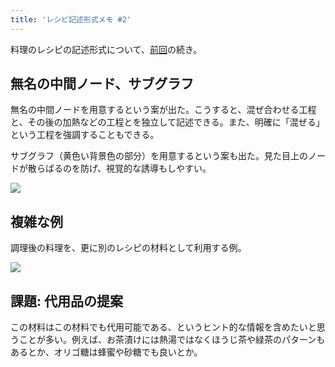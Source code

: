 ```yaml
---
title: 'レシピ記述形式メモ #2'
---
```

料理のレシピの記述形式について、[前回](https://r7kamura.com/articles/2022-05-13-mermaid-recipe-memo)の続き。

無名の中間ノード、サブグラフ
--------------

無名の中間ノードを用意するという案が出た。こうすると、混ぜ合わせる工程と、その後の加熱などの工程とを独立して記述できる。また、明確に「混ぜる」という工程を強調することもできる。

サブグラフ（黄色い背景色の部分）を用意するという案も出た。見た目上のノードが散らばるのを防げ、視覚的な誘導もしやすい。

![](https://lh4.googleusercontent.com/eQatlvUkFkIGYY07b1899CqMZ-gO8thVE9ptMTH5ohxVG5InyG9e3PTxjY42oofpTh-v-ih8uEafzHOTUmsf-UEQbzGldMQY8QNiU1AmbE2HHXDlKNVNg5SUhoq2X-YTxpVKvfGIKaCkl-VUpQ)

複雑な例
----

調理後の料理を、更に別のレシピの材料として利用する例。

![](https://lh3.googleusercontent.com/zfmQRcRMqvjVbIv1-6S_zqrtCvgrUlRHOzSH-T0aS5J0QlMcF3B68upp8meF1yBaV3H6zwbGNDUjDH6KHQJUyFn_s7OlT1AslM0a9m67ldVVgLYgrTLhL7tm-HeA6nTr3TJpVWvQjdMjKB8Q1w)

課題: 代用品の提案
----------

この材料はこの材料でも代用可能である、というヒント的な情報を含めたいと思うことが多い。例えば、お茶漬けには熱湯ではなくほうじ茶や緑茶のパターンもあるとか、オリゴ糖は蜂蜜や砂糖でも良いとか。
